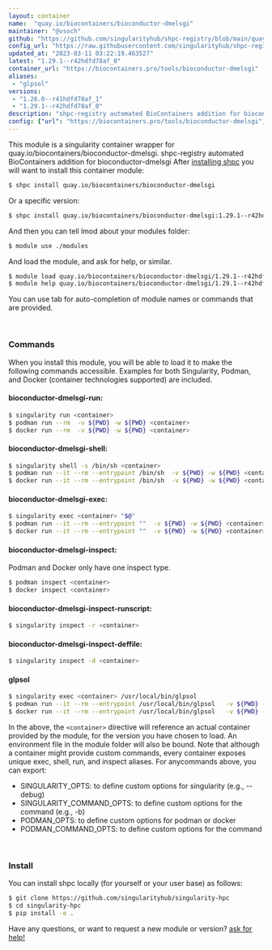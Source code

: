 ```yaml
---
layout: container
name:  "quay.io/biocontainers/bioconductor-dmelsgi"
maintainer: "@vsoch"
github: "https://github.com/singularityhub/shpc-registry/blob/main/quay.io/biocontainers/bioconductor-dmelsgi/container.yaml"
config_url: "https://raw.githubusercontent.com/singularityhub/shpc-registry/main/quay.io/biocontainers/bioconductor-dmelsgi/container.yaml"
updated_at: "2023-03-11 03:22:19.463527"
latest: "1.29.1--r42hdfd78af_0"
container_url: "https://biocontainers.pro/tools/bioconductor-dmelsgi"
aliases:
 - "glpsol"
versions:
 - "1.26.0--r41hdfd78af_1"
 - "1.29.1--r42hdfd78af_0"
description: "shpc-registry automated BioContainers addition for bioconductor-dmelsgi"
config: {"url": "https://biocontainers.pro/tools/bioconductor-dmelsgi", "maintainer": "@vsoch", "description": "shpc-registry automated BioContainers addition for bioconductor-dmelsgi", "latest": {"1.29.1--r42hdfd78af_0": "sha256:9df82b739d7a47582f2898c5f4a12e276b89d7b9c556761b9412f034b0fe6f40"}, "tags": {"1.26.0--r41hdfd78af_1": "sha256:09100acbc06a941981dbdfc404455e793398feb27a0c4b025fd72aae7049f044", "1.29.1--r42hdfd78af_0": "sha256:9df82b739d7a47582f2898c5f4a12e276b89d7b9c556761b9412f034b0fe6f40"}, "docker": "quay.io/biocontainers/bioconductor-dmelsgi", "aliases": {"glpsol": "/usr/local/bin/glpsol"}}
---
```


This module is a singularity container wrapper for quay.io/biocontainers/bioconductor-dmelsgi.
shpc-registry automated BioContainers addition for bioconductor-dmelsgi
After [installing shpc](#install) you will want to install this container module:


```bash
$ shpc install quay.io/biocontainers/bioconductor-dmelsgi
```

Or a specific version:

```bash
$ shpc install quay.io/biocontainers/bioconductor-dmelsgi:1.29.1--r42hdfd78af_0
```

And then you can tell lmod about your modules folder:

```bash
$ module use ./modules
```

And load the module, and ask for help, or similar.

```bash
$ module load quay.io/biocontainers/bioconductor-dmelsgi/1.29.1--r42hdfd78af_0
$ module help quay.io/biocontainers/bioconductor-dmelsgi/1.29.1--r42hdfd78af_0
```

You can use tab for auto-completion of module names or commands that are provided.

<br>

### Commands

When you install this module, you will be able to load it to make the following commands accessible.
Examples for both Singularity, Podman, and Docker (container technologies supported) are included.

#### bioconductor-dmelsgi-run:

```bash
$ singularity run <container>
$ podman run --rm  -v ${PWD} -w ${PWD} <container>
$ docker run --rm  -v ${PWD} -w ${PWD} <container>
```

#### bioconductor-dmelsgi-shell:

```bash
$ singularity shell -s /bin/sh <container>
$ podman run --it --rm --entrypoint /bin/sh  -v ${PWD} -w ${PWD} <container>
$ docker run --it --rm --entrypoint /bin/sh  -v ${PWD} -w ${PWD} <container>
```

#### bioconductor-dmelsgi-exec:

```bash
$ singularity exec <container> "$@"
$ podman run --it --rm --entrypoint ""  -v ${PWD} -w ${PWD} <container> "$@"
$ docker run --it --rm --entrypoint ""  -v ${PWD} -w ${PWD} <container> "$@"
```

#### bioconductor-dmelsgi-inspect:

Podman and Docker only have one inspect type.

```bash
$ podman inspect <container>
$ docker inspect <container>
```

#### bioconductor-dmelsgi-inspect-runscript:

```bash
$ singularity inspect -r <container>
```

#### bioconductor-dmelsgi-inspect-deffile:

```bash
$ singularity inspect -d <container>
```


#### glpsol

```bash
$ singularity exec <container> /usr/local/bin/glpsol
$ podman run --it --rm --entrypoint /usr/local/bin/glpsol   -v ${PWD} -w ${PWD} <container> -c " $@"
$ docker run --it --rm --entrypoint /usr/local/bin/glpsol   -v ${PWD} -w ${PWD} <container> -c " $@"
```



In the above, the `<container>` directive will reference an actual container provided
by the module, for the version you have chosen to load. An environment file in the
module folder will also be bound. Note that although a container
might provide custom commands, every container exposes unique exec, shell, run, and
inspect aliases. For anycommands above, you can export:

 - SINGULARITY_OPTS: to define custom options for singularity (e.g., --debug)
 - SINGULARITY_COMMAND_OPTS: to define custom options for the command (e.g., -b)
 - PODMAN_OPTS: to define custom options for podman or docker
 - PODMAN_COMMAND_OPTS: to define custom options for the command

<br>

### Install

You can install shpc locally (for yourself or your user base) as follows:

```bash
$ git clone https://github.com/singularityhub/singularity-hpc
$ cd singularity-hpc
$ pip install -e .
```

Have any questions, or want to request a new module or version? [ask for help!](https://github.com/singularityhub/singularity-hpc/issues)